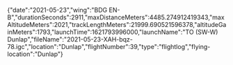 {"date":"2021-05-23","wing":"BDG EN-B","durationSeconds":2911,"maxDistanceMeters":4485.274912419343,"maxAltitudeMeters":2021,"trackLengthMeters":21999.690521596378,"altitudeGainMeters":1793,"launchTime":1621793996000,"launchName":"TO (SW-W) Dunlap","fileName":"2021-05-23-XAH-bqz-78.igc","location":"Dunlap","flightNumber":39,"type":"flightlog","flying-location":"Dunlap"}
